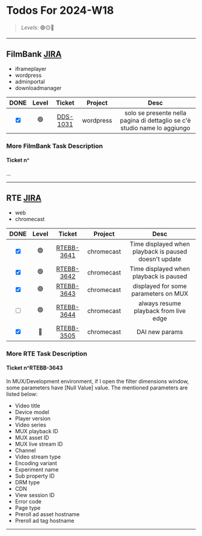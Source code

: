 # Todos For 2024-W18

> _Levels:_ 🟢🟡🔴

---

## FilmBank [JIRA](https://fincons.atlassian.net/jira/software/projects/DDS/boards/9/timeline)

- iframeplayer
- wordpress
- adminportal
- downloadmanager

|                     DONE                      | Level |                          Ticket                           |  Project  |                                   Desc                                    |
| :-------------------------------------------: | :---: | :-------------------------------------------------------: | :-------: | :-----------------------------------------------------------------------: |
| <input type="checkbox" checked id="b5a2b9"> |  🟢   | [DDS-1031](https://fincons.atlassian.net/browse/DDS-1031) | wordpress | solo se presente nella pagina di dettaglio se c'è studio name lo aggiungo |

### More FilmBank Task Description

#### Ticket n^

...

---

## RTE [JIRA](https://ott-jira.finconsgroup.com/secure/RapidBoard.jspa?rapidView=1&projectKey=RTEBB&view=planning.nodetail&quickFilter=1)

- web
- chromecast

|                     DONE                      | Level |                              Ticket                               |  Project   |                         Desc                          |
| :-------------------------------------------: | :---: | :---------------------------------------------------------------: | :--------: | :---------------------------------------------------: |
|  <input type="checkbox" checked id="03dafa">  |  🟢   | [RTEBB-3641](https://ott-jira.finconsgroup.com/browse/RTEBB-3641) | chromecast | Time displayed when playback is paused doesn't update |
|  <input type="checkbox" checked id="64f445">  |  🟢   | [RTEBB-3642](https://ott-jira.finconsgroup.com/browse/RTEBB-3642) | chromecast |        Time displayed when playback is paused         |
|  <input type="checkbox" checked id="2fa507">  |  🟢   | [RTEBB-3643](https://ott-jira.finconsgroup.com/browse/RTEBB-3643) | chromecast |         displayed for some parameters on MUX          |
| <input type="checkbox" unchecked id="472907"> |  🟢   | [RTEBB-3644](https://ott-jira.finconsgroup.com/browse/RTEBB-3644) | chromecast |         always resume playback from live edge         |
| <input type="checkbox" checked id="4fc53f"> |  🔴   | [RTEBB-3505](https://ott-jira.finconsgroup.com/browse/RTEBB-3505) | chromecast |                    DAI new params                     |

### More RTE Task Description

#### Ticket n^RTEBB-3643

In MUX/Development environment, if I open the filter dimensions window, some parameters have [Null Value] value. The mentioned parameters are listed below:

- Video title
- Device model
- Player version
- Video series
- MUX playback ID
- MUX asset ID
- MUX live stream ID
- Channel
- Video stream type
- Encoding variant
- Experiment name
- Sub property ID
- DRM type
- CDN
- View session ID
- Error code
- Page type
- Preroll ad asset hostname
- Preroll ad tag hostname

---
